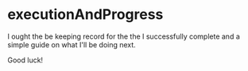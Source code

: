 # executionAndProgress

I ought the be keeping record for the the
I successfully complete and a simple guide
on what I'll be doing next.

Good luck!